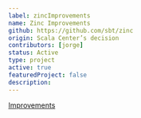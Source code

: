 ```yaml
---
label: zincImprovements
name: Zinc Improvements
github: https://github.com/sbt/zinc
origin: Scala Center’s decision
contributors: [jorge]
status: Active
type: project
active: true
featuredProject: false
description:
---
```

[Improvements](https://github.com/sbt/zinc/labels/Scala%20Center)